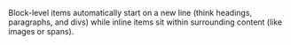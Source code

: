 Block-level items automatically start on a new line (think headings, paragraphs, and divs) while inline items sit within surrounding content (like images or spans).
